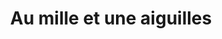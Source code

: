 ---
title: "Au mille et une aiguilles"
url: /rosieres-en-santerre/au-mille-et-une-aiguilles/
shop: tatouage
---